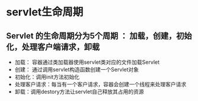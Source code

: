 # servlet生命周期 
## Servlet 的生命周期分为5个周期 ： 加载，创建，初始化，处理客户端请求，卸载
 - 加载： 容器通过类加载器使用servlet类对应的文件加载Servlet
 - 创建： 通过调用servlet构造函数创建一个Servlet对象
 - 初始化：调用init方法初始化
 - 处理客户请求：每当有一个客户请求，容器会创建一个线程来处理客户请求
 - 卸载：调用destory方法让servlet自己释放其占用的资源
